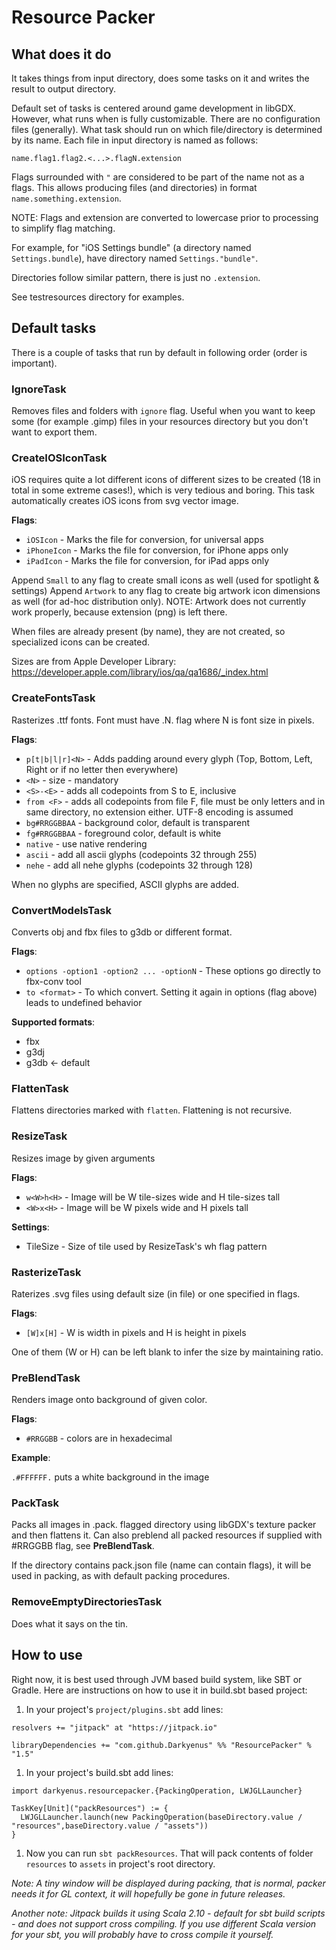 # Resource Packer #

## What does it do ##

It takes things from input directory, does some tasks on it and writes the result to output directory.

Default set of tasks is centered around game development in libGDX. However, what runs when is fully customizable.
There are no configuration files (generally). What task should run on which file/directory is determined by its name.
Each file in input directory is named as follows:
```
name.flag1.flag2.<...>.flagN.extension
```
Flags surrounded with `"` are considered to be part of the name not as a flags.
This allows producing files (and directories) in format `name.something.extension`.

NOTE: Flags and extension are converted to lowercase prior to processing to simplify flag matching.

For example, for "iOS Settings bundle" (a directory named `Settings.bundle`),
have directory named `Settings."bundle"`.

Directories follow similar pattern, there is just no `.extension`.

See testresources directory for examples.

## Default tasks ##

There is a couple of tasks that run by default in following order (order is important).

### IgnoreTask
Removes files and folders with `ignore` flag. Useful when you want to keep some (for example .gimp)
files in your resources directory but you don't want to export them.

### CreateIOSIconTask
iOS requires quite a lot different icons of different sizes to be created (18 in total in some extreme cases!),
which is very tedious and boring.
This task automatically creates iOS icons from svg vector image.

**Flags**:
* `iOSIcon` - Marks the file for conversion, for universal apps
* `iPhoneIcon` - Marks the file for conversion, for iPhone apps only
* `iPadIcon` - Marks the file for conversion, for iPad apps only

Append `Small` to any flag to create small icons as well (used for spotlight & settings)
Append `Artwork` to any flag to create big artwork icon dimensions as well (for ad-hoc distribution only).
NOTE: Artwork does not currently work properly, because extension (png) is left there.
 
When files are already present (by name), they are not created, so specialized icons can be created.

Sizes are from Apple Developer Library:
https://developer.apple.com/library/ios/qa/qa1686/_index.html

### CreateFontsTask
Rasterizes .ttf fonts. Font must have .N. flag where N is font size in pixels.

**Flags**:
* `p[t|b|l|r]<N>` - Adds padding around every glyph (Top, Bottom, Left, Right or if no letter then everywhere)
* `<N>` - size - mandatory
* `<S>-<E>` - adds all codepoints from S to E, inclusive
* `from <F>` - adds all codepoints from file F, file must be only letters and in same directory, no extension either. UTF-8 encoding is assumed
* `bg#RRGGBBAA` - background color, default is transparent
* `fg#RRGGBBAA` - foreground color, default is white
* `native` - use native rendering
* `ascii` - add all ascii glyphs (codepoints 32 through 255)
* `nehe` - add all nehe glyphs (codepoints 32 through 128)

When no glyphs are specified, ASCII glyphs are added.

### ConvertModelsTask

Converts obj and fbx files to g3db or different format.

**Flags**:
* `options -option1 -option2 ... -optionN`  - These options go directly to fbx-conv tool
* `to <format>` - To which convert. Setting it again in options (flag above) leads to undefined behavior

**Supported formats**:
* fbx
* g3dj
* g3db <- default

### FlattenTask

Flattens directories marked with `flatten`. Flattening is not recursive.

### ResizeTask

Resizes image by given arguments

**Flags**:
* `w<W>h<H>` - Image will be W tile-sizes wide and H tile-sizes tall
* `<W>x<H>` - Image will be W pixels wide and H pixels tall

**Settings**:
* TileSize - Size of tile used by ResizeTask's w<W>h<H> flag pattern

### RasterizeTask

Raterizes .svg files using default size (in file) or one specified in flags.

**Flags**:
* `[W]x[H]` - W is width in pixels and H is height in pixels

One of them (W or H) can be left blank to infer the size by maintaining ratio.

### PreBlendTask

Renders image onto background of given color.

**Flags**:
* `#RRGGBB` - colors are in hexadecimal

**Example**:

`.#FFFFFF.` puts a white background in the image

### PackTask

Packs all images in .pack. flagged directory using libGDX's texture packer and then flattens it.
Can also preblend all packed resources if supplied with #RRGGBB flag, see **PreBlendTask**.

If the directory contains pack.json file (name can contain flags),
it will be used in packing, as with default packing procedures.

### RemoveEmptyDirectoriesTask

Does what it says on the tin.


## How to use ##

Right now, it is best used through JVM based build system, like SBT or Gradle.
Here are instructions on how to use it in build.sbt based project:

1. In your project's `project/plugins.sbt` add lines:
```
resolvers += "jitpack" at "https://jitpack.io"

libraryDependencies += "com.github.Darkyenus" %% "ResourcePacker" % "1.5"
```
1. In your project's build.sbt add lines:
```
import darkyenus.resourcepacker.{PackingOperation, LWJGLLauncher}

TaskKey[Unit]("packResources") := {
  LWJGLLauncher.launch(new PackingOperation(baseDirectory.value / "resources",baseDirectory.value / "assets"))
}
```
1. Now you can run `sbt packResources`. That will pack contents of folder `resources` to `assets` in project's root directory.

_Note: A tiny window will be displayed during packing, that is normal, packer needs it for GL context, it will hopefully be gone in future releases._

_Another note: Jitpack builds it using Scala 2.10 - default for sbt build scripts - and does not support cross compiling. If you use different Scala version for your sbt, you will probably have to cross compile it yourself._
